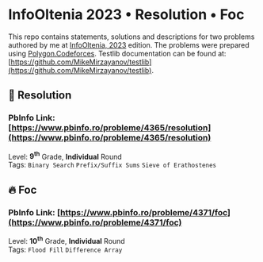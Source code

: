 # InfoOltenia 2023 • Resolution • Foc

This repo contains statements, solutions and descriptions for two problems authored by me at [InfoOltenia, 2023](https://www.pbinfo.ro/?pagina=probleme-lista&id_concurs=130) edition. The problems were prepared using [Polygon.Codeforces](https://polygon.codeforces.com). Testlib documentation can be found at: [https://github.com/MikeMirzayanov/testlib](https://github.com/MikeMirzayanov/testlib).

## &#127919; Resolution
### PbInfo Link: [https://www.pbinfo.ro/probleme/4365/resolution](https://www.pbinfo.ro/probleme/4365/resolution)
Level: **9<sup>th</sup>** Grade, **Individual** Round <br>
Tags: `Binary Search` `Prefix/Suffix Sums` `Sieve of Erathostenes` 

## &#128293; Foc
### PbInfo Link: [https://www.pbinfo.ro/probleme/4371/foc](https://www.pbinfo.ro/probleme/4371/foc)
Level: **10<sup>th</sup>** Grade, **Individual** Round <br>
Tags: `Flood Fill` `Difference Array`
